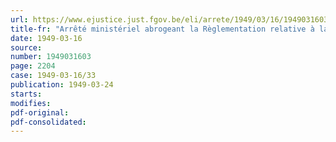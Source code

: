 ```yaml
---
url: https://www.ejustice.just.fgov.be/eli/arrete/1949/03/16/1949031603/justel
title-fr: "Arrêté ministériel abrogeant la Règlementation relative à la répartition des voitures automobiles importées"
date: 1949-03-16
source:
number: 1949031603
page: 2204
case: 1949-03-16/33
publication: 1949-03-24
starts:
modifies:
pdf-original:
pdf-consolidated:
---
```


